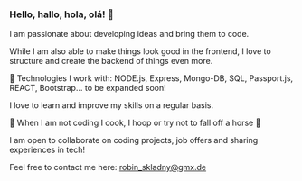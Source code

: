 ### Hello, hallo, hola, olá! 👋

I am passionate about developing ideas and bring them to code.

While I am also able to make things look good in the frontend, I love to structure and create the backend of things even more.

🤖 Technologies I work with: NODE.js, Express, Mongo-DB, SQL, Passport.js, REACT, Bootstrap... to be expanded soon!

I love to learn and improve my skills on a regular basis.

🏀 When I am not coding I cook, I hoop or try not to fall off a horse 🐴

I am open to collaborate on coding projects, job offers and sharing experiences in tech!

Feel free to contact me here: robin_skladny@gmx.de



